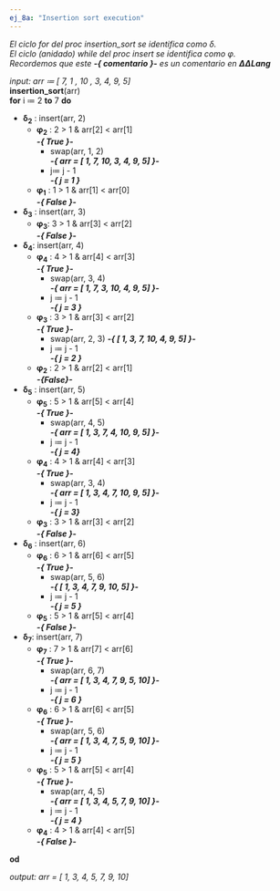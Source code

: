 ```yaml
---
ej_8a: "Insertion sort execution"
---
```


*El ciclo for  del proc insertion_sort se identifica como δ.*  
*El ciclo (anidado) while del proc insert se identifica como  φ.*  
*Recordemos que este ***-{ comentario }-***  es un comentario en*  ***ΔΔLang*** 

*input: arr ≔ [ 7, 1 , 10 , 3, 4, 9, 5]*  
**insertion_sort**(arr)  
**for** i ≔ 2 **to** 7 **do**  
- **δ**<sub>**2**</sub> : insert(arr, 2)  
	- **φ<sub>2</sub>** :  2 > 1 & arr[2] < arr[1]  
	 ***-{ True }-***  
		- swap(arr, 1, 2)  
		 ***-{ arr = [ 1, 7, 10, 3, 4, 9, 5] }-***  
		- j≔ j - 1  
		 ***-{ j = 1 }***
	- **φ**<sub>**1**</sub> : 1 > 1 & arr[1] < arr[0]  
	 ***-{ False }-***
- **δ**<sub>**3**</sub> : insert(arr, 3)
	- **φ**<sub>**3**</sub>:  3 > 1 & arr[3] < arr[2]  
	 ***-{ False }-***
- **δ**<sub>**4**</sub>: insert(arr, 4)
	- **φ**<sub>**4**</sub> : 4 > 1  & arr[4] < arr[3]  
	 ***-{ True }-***  
		- swap(arr, 3, 4)  
		 ***-{ arr = [ 1, 7, 3, 10, 4, 9, 5] }-***  
		- j ≔ j - 1  
		 ***-{ j = 3 }***
	- **φ**<sub>**3**</sub> :  3 > 1 & arr[3] < arr[2]  
	 ***-{ True }-***  
		- swap(arr,  2,  3)
	 	  ***-{ [ 1, 3, 7, 10, 4, 9, 5] }-***
	 	- j ≔ j - 1  
		***-{ j = 2 }***
	- **φ**<sub>**2**</sub> : 2 > 1 & arr[2] < arr[1]  
	 ***-{False}-***
- **δ**<sub>**5**</sub> : insert(arr, 5)  
	- **φ**<sub>**5**</sub> : 5 > 1 & arr[5] < arr[4]  
	 ***-{ True }-***  
		- swap(arr, 4, 5)  
		  ***-{ arr = [ 1, 3, 7, 4, 10, 9, 5] }-***  
		- j ≔ j - 1  
		 ***-{ j = 4}***
	- **φ**<sub>**4**</sub> : 4 > 1 & arr[4] < arr[3]  
	 ***-{ True }-***  
		- swap(arr, 3, 4)  
		  ***-{ arr = [ 1, 3, 4, 7, 10, 9, 5] }-***  
		- j ≔ j - 1  
		 ***-{ j = 3}***
	- **φ**<sub>**3**</sub> : 3 > 1 & arr[3] < arr[2]  
	 ***-{ False }-***  
- **δ**<sub>**6**</sub> : insert(arr, 6)  
	- **φ**<sub>**6**</sub> : 6 > 1 & arr[6] < arr[5]  
	 ***-{ True }-***  
		- swap(arr, 5, 6)  
		  ***-{ [ 1, 3, 4, 7, 9, 10, 5] }-***  
		- j ≔ j - 1  
		 ***-{ j = 5 }***
	- **φ**<sub>**5**</sub> : 5 > 1 & arr[5] < arr[4]  
	 ***-{ False }-***
- **δ**<sub>**7**</sub>: insert(arr, 7)
	- **φ**<sub>**7**</sub> : 7 > 1 & arr[7] < arr[6]  
	 ***-{ True }-***  
		- swap(arr, 6, 7)  
		  ***-{ arr = [ 1, 3, 4, 7, 9, 5, 10] }-***  
		- j ≔ j - 1  
		 ***-{ j = 6 }***
	- **φ**<sub>**6**</sub> : 6 > 1 & arr[6] < arr[5]  
	 ***-{ True }-***  
		- swap(arr, 5, 6)  
		  ***-{ arr = [ 1, 3, 4, 7, 5, 9, 10] }-***  
		- j ≔ j - 1  
		 ***-{ j = 5 }***
	- **φ**<sub>**5**</sub>  : 5 > 1 & arr[5] < arr[4]  
	 ***-{ True }-***  
		- swap(arr, 4, 5)  
		  ***-{ arr = [ 1, 3, 4, 5, 7, 9, 10] }-***  
		- j ≔ j - 1  
		 ***-{ j = 4 }***
	- **φ**<sub>**4**</sub> : 4 > 1 & arr[4] < arr[5]  
	 ***-{ False }-***  
  
**od**

*output: arr = [ 1, 3, 4, 5, 7, 9, 10]* 
